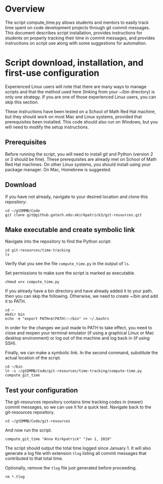 # Overview
The script compute_time.py allows students and mentors to easily track time spent on code development projects through git commit messages.
This document describes script installation, provides instructions for students on properly tracking their time in commit messages, and provides instructions on script use along with some suggestions for automation.

# Script download, installation, and first-use configuration

Experienced Linux users will note that there are many ways to manage scripts and that the method used here (linking from your ~/bin directory) is only one strategy.
If you are one of those experienced Linux users, you can skip this section.

These instructions have been tested on a School of Math Red Hat machine, but they should work on most Mac and Linux systems, provided that prerequisites been installed. 
This code should also run on Windows, but you will need to modify the setup instructions.


## Prerequisites
Before running the script, you will need to install git and Python (version 2 or 3 should be fine). 
These prerequisites are already met on School of Math Red Hat machines.
On other Linux systems, you should install using your package manager.
On Mac, Homebrew is suggested.


## Download
If you have not already, navigate to your desired location and clone this repository:
```
cd ~/gtDMMB/Code
git clone git@github.gatech.edu:akirkpatrick3/git-resources.git
```

## Make executable and create symbolic link
Navigate into the repository to find the Python script:
```
cd git-resources/time-tracking
ls
```
Verify that you see the file `compute_time.py` in the output of `ls`.

Set permissions to make sure the script is marked as executable.
```
chmod u+x compute_time.py
```

If you already have a bin directory and have already added it to your path, then you can skip the following.
Otherwise, we need to create ~/bin and add it to PATH.
```
cd ~
mkdir bin
echo -e "export PATH=$(PATH):~/bin" >> ~/.bashrc
```
In order for the changes we just made to PATH to take effect, you need to close and reopen your terminal emulator (if using a graphical Linux or Mac desktop environment) or log out of the machine and log back in (if using SSH).

Finally, we can make a symbolic link.
In the second command, substitute the actual location of the script.
```
cd ~/bin
ln -s ~/gtDMMB/Code/git-resources/time-tracking/compute-time.py compute_git_time
```

## Test your configuration
The git-resources repository contains time tracking codes in (newer) commit messages, so we can use it for a quick test.
Navigate back to the git-resources repository.
```
cd ~/gtDMMB/Code/git-resources
```
And now run the script.
```
compute_git_time "Anna Kirkpatrick" "Jan 1, 2019"
```
The script should output the total time logged since January 1.
It will also generate a log file with extension `tlog` listing all commit messages that contributed to that total time.

Optionally, remove the `tlog` file just generated before proceeding.
```
rm *.tlog
```
